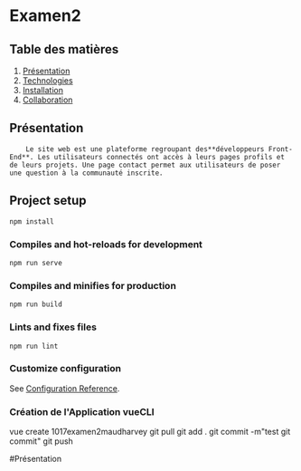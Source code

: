 # Examen2

## Table des matières

1. [Présentation](#presentation)
2. [Technologies](#technologies)
3. [Installation](#installation)
4. [Collaboration](#collaboration)

## Présentation

```
    Le site web est une plateforme regroupant des**développeurs Front-End**. Les utilisateurs connectés ont accès à leurs pages profils et de leurs projets. Une page contact permet aux utilisateurs de poser une question à la communauté inscrite.
```

## Project setup

```
npm install
```

### Compiles and hot-reloads for development

```
npm run serve
```

### Compiles and minifies for production

```
npm run build
```

### Lints and fixes files

```
npm run lint
```

### Customize configuration

See [Configuration Reference](https://cli.vuejs.org/config/).

### Création de l'Application vueCLI

vue create 1017examen2maudharvey
git pull
git add .
git commit -m"test git commit"
git push

#Présentation
